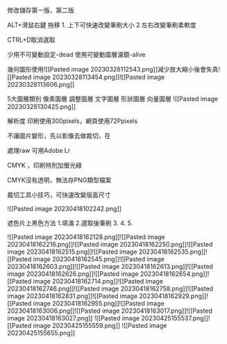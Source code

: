 修改儲存第一版，第二版

ALT+滑鼠右鍵 拖移 1. 上下可快速改變筆刷大小 2.左右改變筆刷柔軟度

CTRL+D取消選取

少用不可變動設定-dead
使用可變動圖層濾鏡-alive


幾何圖形使用![[Pasted image 20230328112543.png]]減少放大縮小後會失真![[Pasted image 20230328113454.png]]![[Pasted image 20230328113606.png]]

5大圖層類別
像素圖層
調整圖層
文字圖層
形狀圖層
向量圖層
![[Pasted image 20230328130425.png]]

解析度 印刷使用300pixels，網頁使用72Ppixels

不讓圖片變形，先以影像去做裁切，在

處理raw 可用Adobe Lr

CMYK ，印刷特別加螢光綠

CMYK沒有透明，無法存PNG類型檔案

裁切工具小技巧，可快速改變版面尺寸


![[Pasted image 20230418102242.png]]


遮色片上黑色方法 1.填滿 2.選取後筆刷 3. 4. 5. 


![[Pasted image 20230418162128.png]]![[Pasted image 20230418162216.png]]![[Pasted image 20230418162250.png]]![[Pasted image 20230418162515.png]]![[Pasted image 20230418162535.png]]![[Pasted image 20230418162545.png]]![[Pasted image 20230418162603.png]]![[Pasted image 20230418162613.png]]![[Pasted image 20230418162626.png]]![[Pasted image 20230418162654.png]]![[Pasted image 20230418162714.png]]![[Pasted image 20230418162746.png]]![[Pasted image 20230418162758.png]]![[Pasted image 20230418162831.png]]![[Pasted image 20230418162929.png]]![[Pasted image 20230418162955.png]]![[Pasted image 20230418163006.png]]![[Pasted image 20230418163017.png]]![[Pasted image 20230418163027.png]]
![[Pasted image 20230425155537.png]]![[Pasted image 20230425155559.png]]
![[Pasted image 20230425155655.png]]